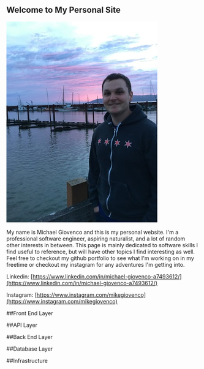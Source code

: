 ## Welcome to My Personal Site

![Image](https://raw.githubusercontent.com/mgiovenco/mgiovenco.github.io/master/IMG_0337_2_60.jpg)

My name is Michael Giovenco and this is my personal website.  I'm a professional software engineer, aspiring naturalist, and a lot of random other interests in between.  This page is mainly dedicated to software skills I find useful to reference, but will have other topics I find interesting as well.  Feel free to checkout my github portfolio to see what I'm working on in my freetime or checkout my instagram for any adventures I'm getting into.

Linkedin: [https://www.linkedin.com/in/michael-giovenco-a7493612/](https://www.linkedin.com/in/michael-giovenco-a7493612/)

Instagram: [https://www.instagram.com/mikegiovenco](https://www.instagram.com/mikegiovenco)

##Front End Layer

##API Layer

##Back End Layer

##Database Layer

##Infrastructure
